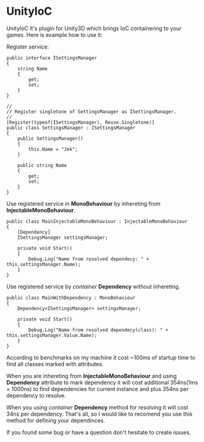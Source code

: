 # UnityIoC

UnityIoC it's plugin for Unity3D which brings IoC containering to your games.
Here is example how to use it:

Register service:
``` 
public interface ISettingsManager
{
    string Name
    {
        get;
        set;
    }
}

//
// Register singletone of SettingsManager as ISettingsManager.
//
[Register(typeof(ISettingsManager), Reuse.Singletone)]
public class SettingsManager : ISettingsManager
{
    public SettingsManager()
    {
        this.Name = "Jek";
    }

    public string Name
    {
        get;
        set;
    }
}
```

Use registered service in **MonoBehaviour** by inhereting from **InjectableMonoBehaviour**.
```
public class MainInjectableMonoBehaviour : InjectableMonoBehaviour
{
    [Dependency]
    ISettingsManager settingsManager;

    private void Start()
    {
        Debug.Log("Name from resolved dependecy: " + this.settingsManager.Name);
    }
}
```

Use registered service by *container* **Dependency** without inhereting.
```
public class MainWithDependency : MonoBehaviour
{
    Dependency<ISettingsManager> settingsManager;

    private void Start()
    {
        Debug.Log("Name from resolved dependecy(class): " + this.settingsManager.Value.Name);
    }
}
```

According to benchmarks on my machine it cost ~100ms of startup time to find all classes marked with attributes.

When you are inhereting from **InjectableMonoBehaviour** and using **Dependency** attribute to mark dependency it will cost additional 354ns(1ms = 1000ns) to find dependencies for current instance and plus 354ns per dependency to resolve.

When you using *container* **Dependency** method for resolving it will cost 34ns per dependency. That's all, so I would like to recomend you use this method for defining your dependinces.

If you found some bug or have a question don't hesitate to create issues.
